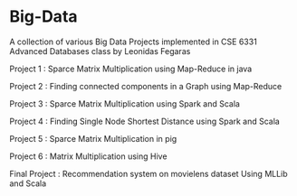# Big-Data

A collection of various Big Data Projects implemented in CSE 6331 Advanced Databases class by Leonidas Fegaras

Project 1 : Sparce Matrix Multiplication using Map-Reduce in java

Project 2 : Finding connected components in a Graph using Map-Reduce

Project 3 : Sparce Matrix Multiplication using Spark and Scala

Project 4 : Finding Single Node Shortest Distance using Spark and Scala

Project 5 : Sparce Matrix Multiplication in pig

Project 6 : Matrix Multiplication using Hive

Final Project : Recommendation system on movielens dataset Using MLLib and Scala
